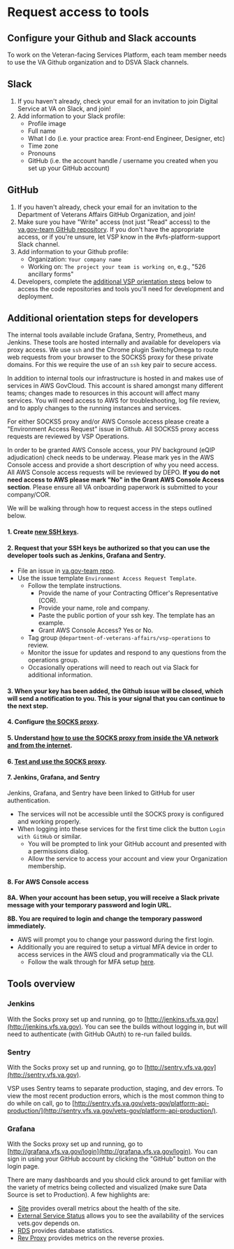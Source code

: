 # Request access to tools

## Configure your Github and Slack accounts

To work on the Veteran-facing Services Platform, each team member needs to use the VA Github organization and to DSVA Slack channels.

## Slack

1. If you haven't already, check your email for an invitation to join Digital Service at VA on Slack, and join!
2. Add information to your Slack profile:
   * Profile image
   * Full name
   * What I do \(i.e. your practice area: Front-end Engineer, Designer, etc\)
   * Time zone
   * Pronouns
   * GitHub \(i.e. the account handle / username you created when you set up your GitHub account\)

## GitHub

1. If you haven't already, check your email for an invitation to the Department of Veterans Affairs GitHub Organization, and join!
2. Make sure you have "Write" access \(not just "Read" access\) to the [va.gov-team GitHub repository](https://github.com/department-of-veterans-affairs/va.gov-team). If you don't have the appropriate access, or if you're unsure, let VSP know in the \#vfs-platform-support Slack channel.
3. Add information to your Github profile:
   * Organization: `Your company name`
   * Working on: `The project your team is working on`, e.g., "526 ancillary forms"
4. Developers, complete the [additional VSP orientation steps](request-access-to-tools.md#additional-orientation-steps-for-developers) below to access the code repositories and tools you'll need for development and deployment.

## Additional orientation steps for developers

The internal tools available include Grafana, Sentry, Prometheus, and Jenkins. These tools are hosted internally and available for developers via proxy access. We use `ssh` and the Chrome plugin SwitchyOmega to route web requests from your browser to the SOCKS5 proxy for these private domains. For this we require the use of an `ssh` key pair to secure access.

In addition to internal tools our infrastructure is hosted in and makes use of services in AWS GovCloud. This account is shared amongst many different teams; changes made to resources in this account will affect many services. You will need access to AWS for troubleshooting, log file review, and to apply changes to the running instances and services.

For either SOCKS5 proxy and/or AWS Console access please create a "Environment Access Request" issue in Github. All SOCKS5 proxy access requests are reviewed by VSP Operations.

In order to be granted AWS Console access, your PIV background \(eQIP adjudication\) check needs to be underway. Please mark yes in the AWS Console access and provide a short description of why you need access. All AWS Console access requests will be reviewed by DEPO. **If you do not need access to AWS please mark "No" in the Grant AWS Console Access section**. Please ensure all VA onboarding paperwork is submitted to your company/COR.

We will be walking through how to request access in the steps outlined below.

#### 1. Create [new SSH keys](https://github.com/department-of-veterans-affairs/va.gov-team/blob/master/platform/engineering/internal-tools.md#create-ssh-public-key).

#### 2. Request that your SSH keys be authorized so that you can use the developer tools such as Jenkins, Grafana and Sentry.

* File an issue in [va.gov-team repo](https://github.com/department-of-veterans-affairs/va.gov-team).
* Use the issue template `Environment Access Request Template`.
  * Follow the template instructions.
    * Provide the name of your Contracting Officer's Representative \(COR\).
    * Provide your name, role and company.
    * Paste the public portion of your ssh key. The template has an example.
    * Grant AWS Console Access? Yes or No.
  * Tag group `@department-of-veterans-affairs/vsp-operations` to review.
  * Monitor the issue for updates and respond to any questions from the operations group.
  * Occasionally operations will need to reach out via Slack for additional information.

#### 3. When your key has been added, the Github issue will be closed, which will send a notification to you. This is your signal that you can continue to the next step.

#### 4. Configure [the SOCKS proxy](https://github.com/department-of-veterans-affairs/va.gov-team/blob/master/platform/engineering/internal-tools.md#configure-the-socks-proxy).

#### 5. Understand [how to use the SOCKS proxy from inside the VA network and from the internet](https://github.com/department-of-veterans-affairs/va.gov-team/blob/master/platform/engineering/internal-tools.md#accessing-socks-proxy-from-va-network).

#### 6. [Test and use the SOCKS proxy](https://github.com/department-of-veterans-affairs/va.gov-team/blob/master/platform/engineering/internal-tools.md#accessing-socks-proxy-from-the-internet).

#### 7. Jenkins, Grafana, and Sentry

Jenkins, Grafana, and Sentry have been linked to GitHub for user authentication.

* The services will not be accessible until the SOCKS proxy is configured and working properly.
* When logging into these services for the first time click the button `Login with GitHub` or similar.
  * You will be prompted to link your GitHub account and presented with a permissions dialog.
  * Allow the service to access your account and view your Organization membership.

#### 8. For AWS Console access

**8A. When your account has been setup, you will receive a Slack private message with your temporary password and login URL.**

**8B. You are required to login and change the temporary password immediately.**

* AWS will prompt you to change your password during the first login.
* Additionally you are required to setup a virtual MFA device in order to access services in the AWS cloud and programmatically via the CLI.
  * Follow the walk through for MFA setup [here](https://github.com/department-of-veterans-affairs/va.gov-team/blob/master/platform/engineering/backend/aws-account-setup.md).

## Tools overview

### Jenkins

With the Socks proxy set up and running, go to [http://jenkins.vfs.va.gov](http://jenkins.vfs.va.gov). You can see the builds without logging in, but will need to authenticate \(with GitHub OAuth\) to re-run failed builds.

### Sentry

With the Socks proxy set up and running, go to [http://sentry.vfs.va.gov](http://sentry.vfs.va.gov).

VSP uses Sentry teams to separate production, staging, and dev errors. To view the most recent production errors, which is the most common thing to do while on call, go to [http://sentry.vfs.va.gov/vets-gov/platform-api-production/](http://sentry.vfs.va.gov/vets-gov/platform-api-production/).

### Grafana

With the Socks proxy set up and running, go to [http://grafana.vfs.va.gov/login](http://grafana.vfs.va.gov/login). You can sign in using your GitHub account by clicking the "GitHub" button on the login page.

There are many dashboards and you should click around to get familiar with the variety of metrics being collected and visualized \(make sure Data Source is set to Production\). A few highlights are:

* [Site](http://grafana.vfs.va.gov/dashboard/db/site) provides overall metrics about the health of the site.
* [External Service Status](http://grafana.vfs.va.gov/dashboard/db/external-service-status) allows you to see the availability of the services vets.gov depends on.
* [RDS](http://grafana.vfs.va.gov/dashboard/db/rds) provides database statistics.
* [Rev Proxy](http://grafana.vfs.va.gov/dashboard/db/revproxy) provides metrics on the reverse proxies.

